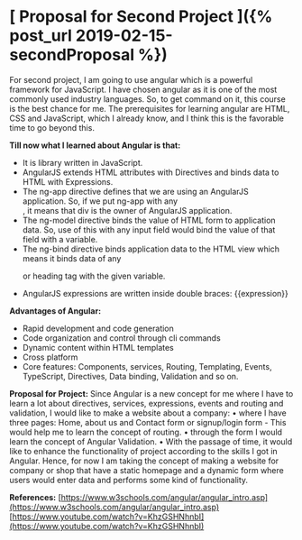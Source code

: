 
# [ Proposal for Second Project ]({% post_url 2019-02-15-secondProposal %})
For second project, I am going to use angular which is a powerful framework for JavaScript. I have chosen angular as it is one of the most commonly used industry languages. So, to get command on it, this course is the best chance for me. The prerequisites for learning angular are HTML, CSS and JavaScript, which I already know, and I think this is the favorable time to go beyond this.

**Till now what I learned about Angular is that:**
-	It is library written in JavaScript.
-	AngularJS extends HTML attributes with Directives and binds data to HTML with Expressions.
-	The ng-app directive defines that we are using an AngularJS application. So, if we put ng-app with any <div>, it means that div is the owner of AngularJS application.
- The ng-model directive binds the value of HTML form to application data. So, use of this with any input field would bind the value of that field with a variable.
-	The ng-bind directive binds application data to the HTML view which means it binds data of any <p> or heading tag with the given variable.
-	AngularJS expressions are written inside double braces: {{expression}}

**Advantages of Angular:**
-	Rapid development and code generation
-	Code organization and control through cli commands
-	Dynamic content within HTML templates
-	Cross platform
-	Core features: Components, services, Routing, Templating, Events, TypeScript, Directives, Data binding, Validation and so on.

**Proposal for Project:**
Since Angular is a new concept for me where I have to learn a lot about directives, services, expressions, events and routing and validation, I would like to make a website about a company:
•	where I have three pages: Home, about us and Contact form or signup/login form - This would help me to learn the concept of routing.
•	through the form I would learn the concept of Angular Validation.
•	With the passage of time, it would like to enhance the functionality of project according to the skills I got in Angular.
Hence, for now I am taking the concept of making a website for company or shop that have a static homepage and a dynamic form where users would enter data and performs some kind of functionality.

**References:**
[https://www.w3schools.com/angular/angular_intro.asp](https://www.w3schools.com/angular/angular_intro.asp)
[https://www.youtube.com/watch?v=KhzGSHNhnbI](https://www.youtube.com/watch?v=KhzGSHNhnbI)

